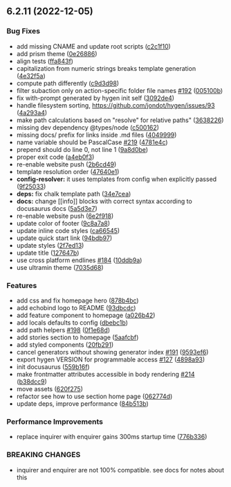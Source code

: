 ## 6.2.11 (2022-12-05)


### Bug Fixes

* add missing CNAME and update root scripts ([c2c1f10](https://github.com/jondot/hygen/commit/c2c1f108d43ab7cecd0e15dc54af2d16e8d35e5c))
* add prism theme ([0e26886](https://github.com/jondot/hygen/commit/0e26886046d225533c6fe865a7fb073854a66ba8))
* align tests ([ffa843f](https://github.com/jondot/hygen/commit/ffa843f9b794777b239dccc1bcd57d6f89055886))
* capitalization from numeric strings breaks template generation ([4e32f5a](https://github.com/jondot/hygen/commit/4e32f5a2ab0c1f06dc56f8c5f0df6259a8ae011e))
* compute path differently ([c9d3d98](https://github.com/jondot/hygen/commit/c9d3d989d8ca878289498f21854c1a672bd04d9a))
* filter subaction only on action-specific folder file names [#192](https://github.com/jondot/hygen/issues/192) ([005100b](https://github.com/jondot/hygen/commit/005100b96071ee1c08449a621dca641850fcb759))
* fix with-prompt generated by hygen init self ([3092de4](https://github.com/jondot/hygen/commit/3092de4a78e73dc369becebdf4adb2a7a22a4ce6))
* handle filesystem sorting, https://github.com/jondot/hygen/issues/93 ([4a293a4](https://github.com/jondot/hygen/commit/4a293a48383828d8622aeac0b067cc6efae9999e))
* make path calculations based on "resolve" for relative paths" ([3638226](https://github.com/jondot/hygen/commit/36382263e6a10ed54494469f102a94779e19f8c2))
* missing dev dependency @types/node ([c500162](https://github.com/jondot/hygen/commit/c5001627ee0d932d5ab5f7c740ac9594eafceaed))
* missing docs/ prefix for links inside .md files ([4049999](https://github.com/jondot/hygen/commit/404999997d787c9f04dcfa1d7044e79f9a0b84dc))
* name variable should be PascalCase [#219](https://github.com/jondot/hygen/issues/219) ([4781e4c](https://github.com/jondot/hygen/commit/4781e4c0f4208e4972acd41bdc2753a2206dc49b))
* prepend should do line 0, not line 1 ([9a8d0be](https://github.com/jondot/hygen/commit/9a8d0be22d9cc55ccb996f1c91ca6e96c68b11bc))
* proper exit code ([a4eb0f3](https://github.com/jondot/hygen/commit/a4eb0f37749256a4f72ece2e1dd59988e00fe133))
* re-enable website push ([2b6cd49](https://github.com/jondot/hygen/commit/2b6cd49181953aa998fe109b53f7e6edefc85069))
* template resolution order ([47640e1](https://github.com/jondot/hygen/commit/47640e1fbed55c628fc9a77e5d6b463c9623780e))
* **config-resolver:** it uses templates from config when explicitly passed ([9f25033](https://github.com/jondot/hygen/commit/9f250330f5cd47cb1b4e9e444bb36bbb8bb6309c))
* **deps:** fix chalk template path ([34e7cea](https://github.com/jondot/hygen/commit/34e7cead9b4c16185362402abb910f157e9cbf0c))
* **docs:** change [[info]] blocks with correct syntax according to docusaurus docs ([5a5d3e7](https://github.com/jondot/hygen/commit/5a5d3e7c25912c04f7638e0d7a25df5cc6fb2e1b))
* re-enable website push ([6e2f918](https://github.com/jondot/hygen/commit/6e2f918f7e5edca3de799130db0a8b898d897a61))
* update color of footer ([9c8a7a8](https://github.com/jondot/hygen/commit/9c8a7a82e854f8844521e2fa82c144bd02622f14))
* update inline code styles ([ca66545](https://github.com/jondot/hygen/commit/ca665453e55af3ceb73104ccf0b8dcedf44e19a2))
* update quick  start link ([94bdb97](https://github.com/jondot/hygen/commit/94bdb97872aeb0f64369a0e63939d4944ca2a026))
* update styles ([2f7ed13](https://github.com/jondot/hygen/commit/2f7ed13902fb7eee89b592821ae9fcdf4b32bbcc))
* update title ([127647b](https://github.com/jondot/hygen/commit/127647b47a4c157e18ebd220f63958b4ce118d10))
* use cross platform endlines [#184](https://github.com/jondot/hygen/issues/184) ([10ddb9a](https://github.com/jondot/hygen/commit/10ddb9ab727afc80ec6ef277da86a335f988953b))
* use ultramin theme ([7035d68](https://github.com/jondot/hygen/commit/7035d68330e9bc14c43a540bd0ee5bce8cfc191e))


### Features

* add css and fix homepage hero ([878b4bc](https://github.com/jondot/hygen/commit/878b4bcbe4417927c7eb605af61384e673b7a75c))
* add echobind logo to README ([93dbcdc](https://github.com/jondot/hygen/commit/93dbcdcf6b8889fa3b78e31ba41c8ba82fe6d419))
* add feature component to homepage ([a026b42](https://github.com/jondot/hygen/commit/a026b423d4d66fef82cb1000bf6c64b50d991a19))
* add locals defaults to config ([dbebc1b](https://github.com/jondot/hygen/commit/dbebc1b548df59f2564dcca072bc6abcbc3576c2))
* add path helpers [#198](https://github.com/jondot/hygen/issues/198) ([0f1e68d](https://github.com/jondot/hygen/commit/0f1e68db0318fa9fb2bda66832c5feff02514ece))
* add stories section to homepage ([5aafcbf](https://github.com/jondot/hygen/commit/5aafcbf23aae57f7b382b5b490ec7f2816abfe2d))
* add styled components ([20fb291](https://github.com/jondot/hygen/commit/20fb291e379aa12c97e6a13e6cbe594fb68cf32d))
* cancel generators without showing generator index [#191](https://github.com/jondot/hygen/issues/191) ([9593ef6](https://github.com/jondot/hygen/commit/9593ef6d7a0292ce5fc56c5d0e7c219d23b2328d))
* export hygen VERSION for programmable access [#127](https://github.com/jondot/hygen/issues/127) ([4898a93](https://github.com/jondot/hygen/commit/4898a937567b6c82db20655e52ccdce09509fe30))
* init docusaurus ([559b16f](https://github.com/jondot/hygen/commit/559b16ffa9cc316ff758fc4e0b5b898e409c6e31))
* make frontmatter attributes accessible in body rendering [#214](https://github.com/jondot/hygen/issues/214) ([b38dcc9](https://github.com/jondot/hygen/commit/b38dcc9c2b720db56b7c74210dad16c0932640ba))
* move assets ([620f275](https://github.com/jondot/hygen/commit/620f275a09b585dc1baba43236e362f82f009a5e))
* refactor see how to use section home page ([062774d](https://github.com/jondot/hygen/commit/062774d60ddb491f574ee7b64e7e3410aa36ca0d))
* update deps, improve performance ([84b513b](https://github.com/jondot/hygen/commit/84b513b8ceae8d4985776896514bdd27495711f1))


### Performance Improvements

* replace inquirer with enquirer gains 300ms startup time ([776b336](https://github.com/jondot/hygen/commit/776b3362fcd4a1a69f32fd5fe13c5b06c27cdafa))


### BREAKING CHANGES

* inquirer and enquirer are not 100% compatible. see docs for notes about this



